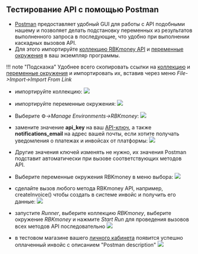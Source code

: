 <script>
    lightbox.option({
      'fadeDuration': 10,
      'imageFadeDuration': 10,
      'resizeDuration': 10,
      'wrapAround': true
    })
</script>

## Тестирование API с помощью Postman

- [Postman](https://www.getpostman.com/) предоставляет удобный GUI для работы с API подобными нашему и позволяет делать подстановку переменных из результатов выполненного запроса в последующие, что удобно при выполнении каскадных вызовов API.
- Для этого импортируйте [коллекцию RBKmoney API](/postman/RBKmoney.postman_collection.json) и [переменные окружения](/postman/RBKmoney.postman_environment.json) в ваш экземпляр программы.

!!! note "Подсказка" 
	Удобнее всего скопировать ссылки на [коллекцию](/postman/RBKmoney.postman_collection.json) и [переменные окружения](/postman/RBKmoney.postman_environment.json) и импортировать их, вставив через меню _File->Import->Import From Link_

- импортируйте коллекцию:
<a href="/postman/screenshots/postman-import-collection.png" data-lightbox="postman-import-collection" data-title="postman-import-collection.png"><img src="/postman/screenshots/postman-import-collection.png"></a>

- импортируйте переменные окружения:
<a href="/postman/screenshots/postman-import-env.png" data-lightbox="postman-import-env" data-title="postman-import-env.png"><img src="/postman/screenshots/postman-import-env.png"></a>

- Выберите &#9881;_->Manage Environments->RBKmoney_:
<a href="/postman/screenshots/postman-manage-env.png" data-lightbox="postman-manage-env" data-title="postman-manage-env.png"><img src="/postman/screenshots/postman-manage-env.png"></a>

- замените значение **api_key** на ваш [API-ключ](https://dashboard.rbk.money/tokenization), а также **notifications_email** на адрес вашей почты, если хотите получать уведомления о платежах и инвойсах от платформы:
<a href="/postman/screenshots/postman-paste-apikey.png" data-lightbox="postman-paste-apikey" data-title="postman-paste-apikey.png"><img src="/postman/screenshots/postman-paste-apikey.png"></a>

- Другие значения ключей изменять не нужно, их значения Postman подставит автоматически при вызове соответствующих методов API.

- Выберите переменные окружения RBKmoney в меню выбора:
<a href="/postman/screenshots/postman-choose-env.png" data-lightbox="postman-choose-env" data-title="postman-choose-env.png"><img src="/postman/screenshots/postman-choose-env.png"></a>

- сделайте вызов любого метода RBKmoney API, например, createInvoice() чтобы создать в системе инвойс и получить его данные:
<a href="/postman/screenshots/postman-api-call.png" data-lightbox="postman-api-call" data-title="postman-api-call.png"><img src="/postman/screenshots/postman-api-call.png"></a>

- запустите _Runner_, выберите коллекцию _RBKmoney_, выберите окружение _RBKmoney_ и нажмите _Start Run_ для проведения вызовов всех методов API последовательно
<a href="/postman/screenshots/postman-open-runner.png" data-lightbox="postman-open-runner" data-title="postman-open-runner.png"><img src="/postman/screenshots/postman-open-runner.png"></a>

- в тестовом магазине вашего [личного кабинета](https://dashboard.rbk.money/analytics/1/finance) появится успешно оплаченный инвойс с описанием "Postman description"
<a href="/postman/screenshots/postman-runner-done.png" data-lightbox="postman-runner-done" data-title="postman-runner-done.png"><img src="/postman/screenshots/postman-runner-done.png"></a>